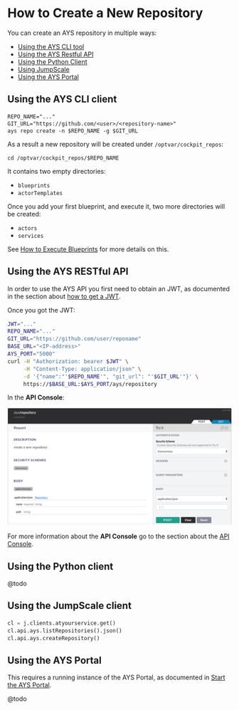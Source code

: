# How to Create a New Repository

You can create an AYS repository in multiple ways:

- [Using the AYS CLI tool](#cli)
- [Using the AYS Restful API](#rest)
- [Using the Python Client](#python)
- [Using JumpScale](#jumpscale)
- [Using the AYS Portal](#portal)


<a id="cli"></a>
## Using the AYS CLI client

```
REPO_NAME="..."
GIT_URL="https://github.com/<user>/<repository-name>"
ays repo create -n $REPO_NAME -g $GIT_URL
```

As a result a new repository will be created under `/optvar/cockpit_repos`:
```
cd /optvar/cockpit_repos/$REPO_NAME
```

It contains two empty directories:
- `blueprints`
- `actorTemplates`

Once you add your first blueprint, and execute it, two more directories will be created:

- `actors`
- `services`

See [How to Execute Blueprints](../Execute_blueprint/Execute_blueprint.md) for more details on this.

<a id="rest"></a>
## Using the AYS RESTful API

In order to use the AYS API you first need to obtain an JWT, as documented in the section about [how to get a JWT](../Get_JWT/Get_JWT.md).

Once you got the JWT:

```bash
JWT="..."
REPO_NAME="..."
GIT_URL="https://github.com/user/reponame"
BASE_URL="<IP-address>"
AYS_PORT="5000"
curl -H "Authorization: bearer $JWT" \
     -H "Content-Type: application/json" \
     -d '{"name":"'$REPO_NAME'", "git_url": "'$GIT_URL'"}' \
     https://$BASE_URL:$AYS_PORT/ays/repository
```

In the **API Console**:

![](create-repository.png)

For more information about the **API Console** go to the section about the [API Console](../../API_Console/API_Console.md).


<a id="python"></a>
## Using the Python client

@todo

<a id="jumpscale"></a>
## Using the JumpScale client

```python
cl = j.clients.atyourservice.get()
cl.api.ays.listRepositories().json()
cl.api.ays.createRepository()
```


<a id="portal"></a>
## Using the AYS Portal

This requires a running instance of the AYS Portal, as documented in [Start the AYS Portal](../../gettingstarted/ays-portal.md).

@todo
